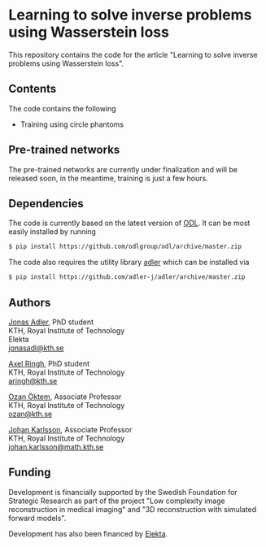 Learning to solve inverse problems using Wasserstein loss
=========================================================

This repository contains the code for the article "Learning to solve inverse problems using Wasserstein loss".

Contents
--------
The code contains the following

* Training using circle phantoms

Pre-trained networks
--------------------
The pre-trained networks are currently under finalization and will be released soon, in the meantime, training is just a few hours.

Dependencies
------------
The code is currently based on the latest version of [ODL](https://github.com/odlgroup/odl). It can be most easily installed by running 

```bash
$ pip install https://github.com/odlgroup/odl/archive/master.zip
```

The code also requires the utility library [adler](https://github.com/adler-j/adler) which can be installed via

```bash
$ pip install https://github.com/adler-j/adler/archive/master.zip
```

Authors
-------
[Jonas Adler](https://www.kth.se/profile/jonasadl), PhD student  
KTH, Royal Institute of Technology  
Elekta  
jonasadl@kth.se

[Axel Ringh](https://www.kth.se/profile/aringh), PhD student  
KTH, Royal Institute of Technology  
aringh@kth.se

[Ozan Öktem](https://www.kth.se/profile/ozan), Associate Professor  
KTH, Royal Institute of Technology  
ozan@kth.se

[Johan Karlsson](https://people.kth.se/~johan79/), Associate Professor  
KTH, Royal Institute of Technology  
johan.karlsson@math.kth.se

Funding
-------
Development is financially supported by the Swedish Foundation for Strategic Research as part of the project "Low complexity image reconstruction in medical imaging" and "3D reconstruction with simulated forward models".

Development has also been financed by [Elekta](https://www.elekta.com/).
